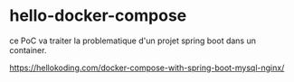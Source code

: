 # hello-docker-compose
ce PoC va traiter la problematique d'un projet spring boot dans un container.

https://hellokoding.com/docker-compose-with-spring-boot-mysql-nginx/

